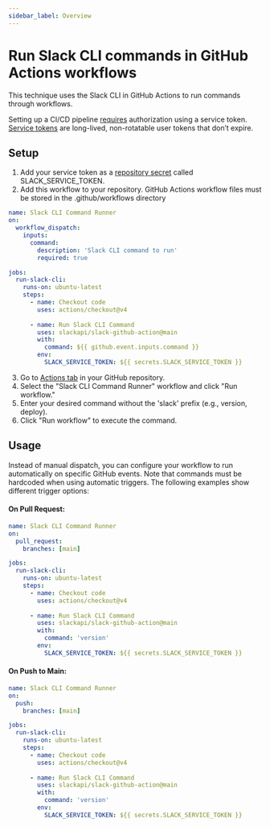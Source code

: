 ```yaml
---
sidebar_label: Overview
---
```


# Run Slack CLI commands in GitHub Actions workflows 

This technique uses the Slack CLI in GitHub Actions to run commands through workflows.

Setting up a CI/CD pipeline [requires](https://docs.slack.dev/tools/slack-cli/guides/authorizing-the-slack-cli/#ci-cd) authorization using a service token. [Service tokens](https://docs.slack.dev/tools/slack-cli/guides/authorizing-the-slack-cli/#obtain-token) are long-lived, non-rotatable user tokens that don’t expire.

## Setup

1. Add your service token as a [repository secret](https://docs.github.com/en/actions/how-tos/write-workflows/choose-what-workflows-do/use-secrets#creating-secrets-for-a-repository) called SLACK_SERVICE_TOKEN.
2. Add this workflow to your repository. GitHub Actions workflow files must be stored in the .github/workflows directory

```yaml
name: Slack CLI Command Runner
on:
  workflow_dispatch:
    inputs:
      command:
        description: 'Slack CLI command to run'
        required: true

jobs:
  run-slack-cli:  
    runs-on: ubuntu-latest
    steps:
      - name: Checkout code
        uses: actions/checkout@v4
      
      - name: Run Slack CLI Command
        uses: slackapi/slack-github-action@main
        with:
          command: ${{ github.event.inputs.command }}
        env:
          SLACK_SERVICE_TOKEN: ${{ secrets.SLACK_SERVICE_TOKEN }}
```

3. Go to [Actions tab](https://docs.github.com/en/actions/how-tos/manage-workflow-runs/manually-run-a-workflow#configuring-a-workflow-to-run-manually) in your GitHub repository.
4. Select the "Slack CLI Command Runner" workflow and click "Run workflow."
5. Enter your desired command without the 'slack' prefix (e.g., version, deploy).
6. Click "Run workflow" to execute the command.

## Usage

Instead of manual dispatch, you can configure your workflow to run automatically on specific GitHub events. Note that commands must be hardcoded
when using automatic triggers. The following examples show different trigger options:

#### **On Pull Request:**
```yaml
name: Slack CLI Command Runner
on:
  pull_request:
    branches: [main]

jobs:
  run-slack-cli: 
    runs-on: ubuntu-latest
    steps:
      - name: Checkout code
        uses: actions/checkout@v4
    
      - name: Run Slack CLI Command
        uses: slackapi/slack-github-action@main
        with:
          command: 'version'  
        env:
          SLACK_SERVICE_TOKEN: ${{ secrets.SLACK_SERVICE_TOKEN }}
```

#### **On Push to Main:**
```yaml
name: Slack CLI Command Runner
on:
  push:
    branches: [main]

jobs:
  run-slack-cli: 
    runs-on: ubuntu-latest
    steps:
      - name: Checkout code
        uses: actions/checkout@v4
    
      - name: Run Slack CLI Command
        uses: slackapi/slack-github-action@main
        with:
          command: 'version'  
        env:
          SLACK_SERVICE_TOKEN: ${{ secrets.SLACK_SERVICE_TOKEN }}
```
